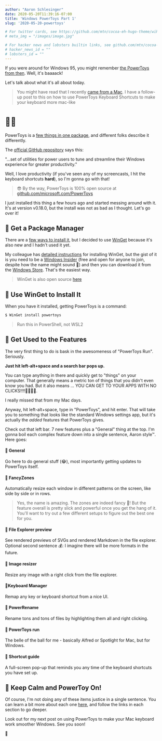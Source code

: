 ```yaml
---
author: "Aaron Schlesinger"
date: 2020-05-20T11:39:16-07:00
title: 'Windows PowerToys Part 1'
slug: '2020-05-20-powertoys'

# For twitter cards, see https://github.com/mtn/cocoa-eh-hugo-theme/wiki/Twitter-cards
# meta_img = "/images/image.jpg"

# For hacker news and lobsters builtin links, see github.com/mtn/cocoa-eh-hugo-theme/wiki/Social-Links
# hacker_news_id = ""
# lobsters_id = ""
---
```


If you were around for Windows 95, you might remember [the PowerToys from then](https://socket3.wordpress.com/2016/10/22/using-windows-95-powertoys/). Well, it's baaaack!

Let's talk about what it's all about today.

>You might have read that I recently [came from a Mac](https://arschles.com/blog/coming-from-a-mac-to-windows-wsl-2/). I have a follow-up post to this on how to use PowerToys Keyboard Shortcuts to make your keyboard more mac-like

# 🤯❔

PowerToys is a [few things in one package]((https://github.com/microsoft/PowerToys#current-powertoy-utilities)), and different folks describe it differently.

The [official GitHub repository](https://github.com/microsoft/powertoys) says this:

"...set of utilities for power users to tune and streamline their Windows experience for greater productivity."

Well, I love productivity (if you've seen any of my screencasts, I hit the keyboard shortcuts **hard**), so I'm gonna go with that!

>😎 By the way, PowerToys is 100% open source at [github.com/microsoft.com/PowerToys](https://github.com/microsoft.com/PowerToys)

I just installed this thing a few hours ago and started messing around with it. It's at version v0.18.0, but the install was not as bad as I thought. Let's go over it!

## 🍟 Get a Package Manager

There are a [few ways to install it](https://github.com/microsoft/PowerToys#installing-and-running-microsoft-powertoys), but I decided to use [WinGet](https://cda.ms/1hP) because it's also new and I hadn't used it yet.

My colleague has [detailed instructions](https://www.thomasmaurer.ch/2020/05/how-to-install-winget-windows-package-manager/) for installing WinGet, but the gist of it is you need to be a [Windows Insider](https://cda.ms/1hQ) (free and open for anyone to join, despite how the name might sound 🎃) and then you can download it from the [Windows Store](ms-windows-store:/pdp/?productid=9nblggh4nns1). That's the easiest way.

>WinGet is also open source [here](https://github.com/microsoft/winget-cli)

## 🥨 Use WinGet to Install It

When you have it installed, getting PowerToys is a command:

```powershell
$ WinGet install powertoys
```

>Run this in PowerShell, not WSL2

## 🍕 Get Used to the Features 

The very first thing to do is bask in the awesomeness of "PowerToys Run". Seriously.

**Just hit left-alt+space and a search bar pops up.**

You can type anything in there and quickly get to "things" on your computer. That generally means a metric ton of things that you didn't even know you had. But it also means ... YOU CAN GET TO YOUR APPS WITH NO CLICKS!!!!🎉🤘🏄‍♀️. 

I really missed that from my Mac days.

Anyway, hit left-alt+space, type in "PowerToys", and hit enter. That will take you to something that looks like the standard Windows settings app, but it's actually the _added_ features that PowerToys gives.

Check out that left bar. 7 new features plus a "General" thing at the top. I'm gonna boil each complex feature down into a single sentence, Aaron style™. Here goes:

#### 🍚 General

Go here to do general stuff (😂), most importantly getting updates to PowerToys itself.

#### 🥧 FancyZones

Automatically resize each window in different patterns on the screen, like side by side or in rows.

>Yes, the name is amazing. The zones are indeed fancy 🍰! But the feature overall is pretty slick and powerful once you get the hang of it. You'll want to try out a few different setups to figure out the best one for you.

#### 🍣 File Explorer preview 

See rendered previews of SVGs and rendered Markdown in the file explorer. Optional second sentence 💰: I imagine there will be more formats in the future.

#### 🍤 Image resizer 

Resize any image with a right click from the file explorer.

#### 🍎Keyboard Manager

Remap any key or keyboard shortcut from a nice UI.

#### 🍉 PowerRename

Rename tons and tons of files by highlighting them all and right clicking.

#### 🍍 PowerToys run

The belle of the ball for me - basically Alfred or Spotlight for Mac, but for Windows.

#### 🥦 Shortcut guide

A full-screen pop-up that reminds you any time of the keyboard shortcuts you have set up.


## 🚢 Keep Calm and PowerToy On!

Of course, I'm not doing any of these items justice in a single sentence. You can learn a bit more about each one [here](https://github.com/microsoft/powertoys#current-powertoy-utilities), and follow the links in each section to go deeper.

Look out for my next post on using PowerToys to make your Mac keyboard work smoother Windows. See you soon!

👋